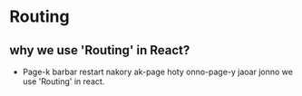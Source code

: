 # Routing

## why we use 'Routing' in React?
- Page-k barbar restart nakory ak-page hoty onno-page-y jaoar jonno we use 'Routing' in react.